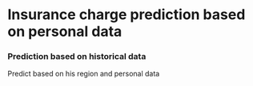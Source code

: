 # Insurance charge prediction based on personal data

### Prediction based on historical data

Predict based on his region and personal data
